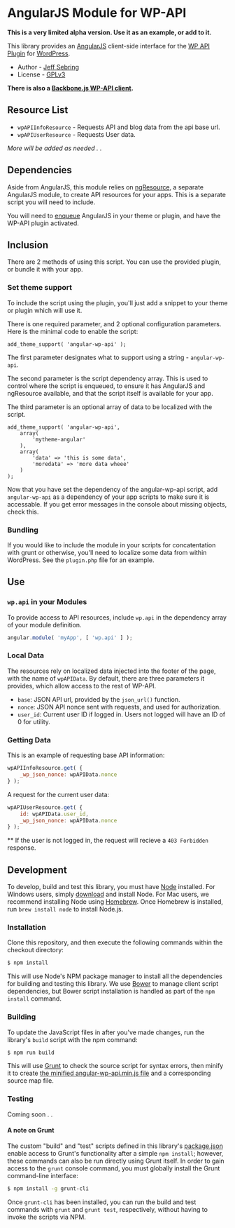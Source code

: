 AngularJS Module for WP-API
============================

**This is a very limited alpha version. Use it as an example, or add to it.**

This library provides an [AngularJS](https://angularjs.org/) client-side interface for the [WP API Plugin](https://github.com/WP-API/WP-API) for [WordPress](http://wordpress.org).

* Author - [Jeff Sebring](http://jeffsebring.com)
* License - [GPLv3](http://www.gnu.org/licenses/gpl-3.0.html)


**There is also a [Backbone.js WP-API client](https://github.com/WP-API/client-js).**

## Resource List

* `wpAPIInfoResource` - Requests API and blog data from the api base url.
* `wpAPIUserResource` - Requests User data.

*More will be added as needed . .*

## Dependencies

Aside from AngularJS, this module relies on [ngResource](https://github.com/angular/bower-angular-resource), a separate AngularJS module, to create API resources for your apps. This is a separate script you will need to include.

You will need to [enqueue](http://codex.wordpress.org/Function_Reference/wp_enqueue_script) AngularJS in your theme or plugin, and have the WP-API plugin activated.


## Inclusion

There are 2 methods of using this script. You can use the provided plugin, or bundle it with your app.

### Set theme support

To include the script using the plugin, you'll just add a snippet to your theme or plugin which will use it.

There is one required parameter, and 2 optional configuration parameters. Here is the minimal code to enable the script:

```
add_theme_support( 'angular-wp-api' );
```

The first parameter designates what to support using a string - `angular-wp-api`.

The second parameter is the script dependency array. This is used to control where the script is enqueued, to ensure it has AngularJS and ngResource available, and that the script itself is available for your app.

The third parameter is an optional array of data to be localized with the script.

```
add_theme_support( 'angular-wp-api',
	array(
		'mytheme-angular'
	),
	array(
		'data' => 'this is some data',
		'moredata' => 'more data wheee'
	)
);
```

Now that you have set the dependency of the angular-wp-api script, add `angular-wp-api` as a dependency of your app scripts to make sure it is accessable. If you get error messages in the console about missing objects, check this.

### Bundling

If you would like to include the module in your scripts for concatentation with grunt or otherwise, you'll need to localize some data from within WordPress. See the `plugin.php` file for an example.


## Use

### `wp.api` in your Modules

To provide access to API resources, include `wp.api` in the dependency array of your module definition.

```javascript
angular.module( 'myApp', [ 'wp.api' ] );
```

### Local Data

The resources rely on localized data injected into the footer of the page, with the name of `wpAPIData`. By default, there are three parameters it provides, which allow access to the rest of WP-API.

* `base`: JSON API url, provided by the `json_url()` function.
* `nonce`: JSON API nonce sent with requests, and used for authorization.
* `user_id`: Current user ID if logged in. Users not logged will have an ID of 0 for utility.

### Getting Data

This is an example of requesting base API information:


```javascript
wpAPIInfoResource.get( {
	_wp_json_nonce: wpAPIData.nonce
} );
```

A request for the current user data:

```javascript
wpAPIUserResource.get( {
	id: wpAPIData.user_id,
	_wp_json_nonce: wpAPIData.nonce
} );
```

** If the user is not logged in, the request will recieve a `403 Forbidden` response.


## Development

To develop, build and test this library, you must have [Node](http://nodejs.org) installed. For Windows users, simply [download](http://nodejs.org/download/) and install Node. For Mac users, we recommend installing Node using [Homebrew](http://mxcl.github.com/homebrew/). Once Homebrew is installed, run `brew install node` to install Node.js.


### Installation

Clone this repository, and then execute the following commands within the checkout directory:

```bash
$ npm install
```

This will use Node's NPM package manager to install all the dependencies for building and testing this library. We use [Bower](http://bower.io) to manage client script dependencies, but Bower script installation is handled as part of the `npm install` command.


### Building

To update the JavaScript files in after you've made changes, run the library's `build` script with the npm command:

```bash
$ npm run build
```

This will use [Grunt](http://gruntjs.com) to check the source script for syntax errors, then minify it to create [the minified angular-wp-api.min.js file](angular-wp-api.min.js) and a corresponding source map file.


### Testing

Coming soon . .


#### A note on Grunt

The custom "build" and "test" scripts defined in this library's [package.json](package.json) enable access to Grunt's functionality after a simple `npm install`; however, these commands can also be run directly using Grunt itself. In order to gain access to the `grunt` console command, you must globally install the Grunt command-line interface:

```bash
$ npm install -g grunt-cli
```

Once `grunt-cli` has been installed, you can run the build and test commands with `grunt` and `grunt test`, respectively, without having to invoke the scripts via NPM.
